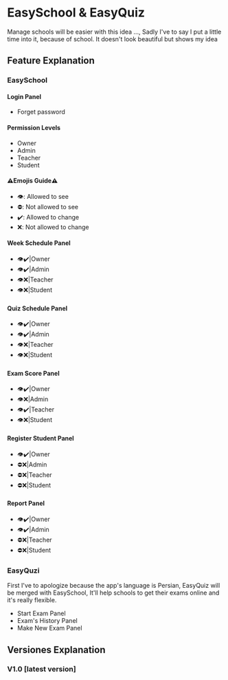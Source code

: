 # EasySchool & EasyQuiz
Manage schools will be easier with this idea ...,
Sadly I've to say I put a little time into it, because of school.
It doesn't look beautiful but shows my idea

## Feature Explanation
### EasySchool
#### Login Panel
- Forget password

#### Permission Levels
- Owner
- Admin
- Teacher
- Student

#### ⚠️Emojis Guide⚠️
- 👁️: Allowed to see
- ⛔: Not allowed to see
- ✔️: Allowed to change
- ❌: Not allowed to change

#### Week Schedule Panel
- 👁️✔️|Owner
- 👁️✔️|Admin
- 👁️❌|Teacher
- 👁️❌|Student

#### Quiz Schedule Panel
- 👁️✔️|Owner
- 👁️✔️|Admin
- 👁️❌|Teacher
- 👁️❌|Student

#### Exam Score Panel
- 👁️✔️|Owner
- 👁️❌|Admin
- 👁️✔️|Teacher
- 👁️❌|Student

#### Register Student Panel
- 👁️✔️|Owner
- ⛔❌|Admin
- ⛔❌|Teacher
- ⛔❌|Student

#### Report Panel
- 👁️✔️|Owner
- 👁️✔️|Admin
- ⛔❌|Teacher
- ⛔❌|Student

### EasyQuzi
First I've to apologize because the app's language is Persian, EasyQuiz will be merged with EasySchool, It'll help schools to get their exams online and it's really flexible.
- Start Exam Panel
- Exam's History Panel
- Make New Exam Panel

## Versiones Explanation
### V1.0 [latest version]
